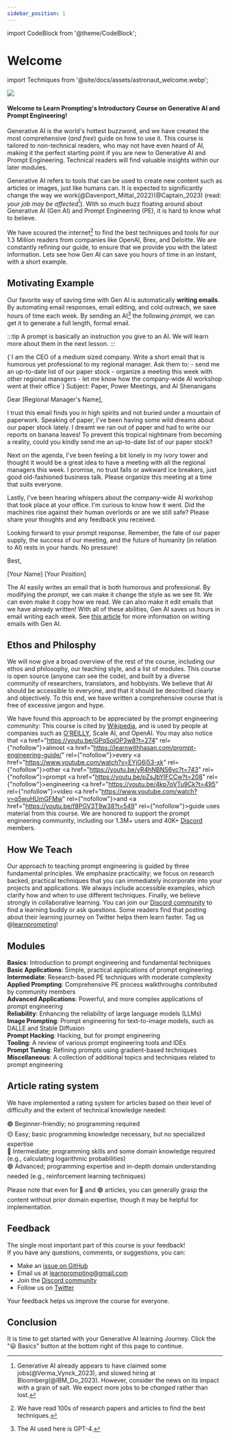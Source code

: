 ```yaml
---
sidebar_position: 1
---
```

import CodeBlock from '@theme/CodeBlock';

# Welcome

import Techniques from '@site/docs/assets/astronaut_welcome.webp';

<div style={{textAlign: 'center'}}>
  <img src={Techniques} style={{width: "100%"}}/>
</div>

<h4>Welcome to Learn Prompting's Introductory Course on Generative AI and Prompt Engineering! </h4>

Generative AI is the world's hottest buzzword, and we have created the most comprehensive (*and free*) guide on how to use it. This course is tailored to non-technical readers, who may not have even heard of AI, making it the perfect starting point if you are new to Generative AI and Prompt Engineering. Technical readers will find valuable insights within our later modules.

Generative AI refers to tools that can be used to create new content such as articles or images, just like humans can. It is expected to significantly change the way we work(@Davenport_Mittal_2022)(@Captain_2023) (read: *your job may be affected*[^a]). With so much buzz floating around about Generative AI (Gen AI) and Prompt Engineering (PE), it is hard to know what to believe.

We have scoured the internet[^c] to find the best techniques and tools for our 1.3 Million readers from companies like OpenAI, Brex, and Deloitte. We are constantly refining our guide, to ensure that we provide you with the latest information. Lets see how Gen AI can save you hours of time in an instant, with a short example.

## Motivating Example

Our favorite way of saving time with Gen AI is automatically **writing emails**. By automating email responses, email editing, and cold outreach, we save hours of time each week. By sending an AI[^b] the following *prompt*, we can get it to generate a full length, formal email.  

:::tip
A prompt is basically an instruction you give to an AI. We will learn more about them in the next lesson.
:::

<AIInput>
{`I am the CEO of a medium sized company. Write a short email that is humorous yet professional to my regional manager. Ask them to:
- send me an up-to-date list of our paper stock
- organize a meeting this week with other regional managers
- let me know how the company-wide AI workshop went at their office`}
</AIInput>

<AIOutput>
Subject: Paper, Power Meetings, and AI Shenanigans

Dear [Regional Manager's Name],

I trust this email finds you in high spirits and not buried under a mountain of paperwork. Speaking of paper, I've been having some wild dreams about our paper stock lately. I dreamt we ran out of paper and had to write our reports on banana leaves! To prevent this tropical nightmare from becoming a reality, could you kindly send me an up-to-date list of our paper stock?

Next on the agenda, I've been feeling a bit lonely in my ivory tower and thought it would be a great idea to have a meeting with all the regional managers this week. I promise, no trust falls or awkward ice breakers, just good old-fashioned business talk. Please organize this meeting at a time that suits everyone. 

Lastly, I've been hearing whispers about the company-wide AI workshop that took place at your office. I'm curious to know how it went. Did the machines rise against their human overlords or are we still safe? Please share your thoughts and any feedback you received.

Looking forward to your prompt response. Remember, the fate of our paper supply, the success of our meeting, and the future of humanity (in relation to AI) rests in your hands. No pressure!

Best,

[Your Name]
[Your Position]
</AIOutput>

The AI easily writes an email that is both humorous and professional. By modifying the *prompt*, we can make it change the style as we see fit. We can even make it copy how we read. We can also make it edit emails that we have already written! With all of these abilities, Gen AI saves us hours in email writing each week. See [this article](@site/docs/basic_applications/writing_emails.md) for more information on writing emails with Gen AI.

## Ethos and Philosphy

We will now give a broad overview of the rest of the course, including our ethos and philosophy, our teaching style, and a list of modules. This course is open source (anyone can see the code), and built by a diverse community of researchers, translators, and hobbyists. We believe that AI should be accessible to everyone, and that it should be described clearly and objectively. To this end, we have written a comprehensive course that is free of excessive jargon and hype.

We have found this approach to be appreciated by the prompt engineering community: This course is cited by [Wikipedia](https://en.wikipedia.org/wiki/Prompt_engineering#cite_ref-15), and is used by people at companies such as [O'REILLY](https://learning.oreilly.com/live-events/prompt-engineering-for-generating-ai-art-and-text/0636920084340/0636920084339/), Scale AI, and OpenAI. You may also notice that <a href="https://youtu.be/GPqSoiOP3w8?t=274" rel={"nofollow"}>almost </a><a href="https://learnwithhasan.com/prompt-engineering-guide/" rel={"nofollow"}>every </a><a href="https://www.youtube.com/watch?v=EYjG6i53-xk" rel={"nofollow"}>other </a> <a href="https://youtu.be/yR4hNBNS6yc?t=743" rel={"nofollow"}>prompt </a> <a href="https://youtu.be/pZsJbYIFCCw?t=208" rel={"nofollow"}>engineering </a> <a href="https://youtu.be/4kp7oVTu9Ck?t=495" rel={"nofollow"}>video </a> <a href="https://www.youtube.com/watch?v=q5wuHUmGFMw" rel={"nofollow"}>and </a> <a href="https://youtu.be/f8PGV3T9w38?t=549" rel={"nofollow"}>guide </a>
uses material from this course. We are honored to support the prompt engineering community, including our 1.3M+ users and 40K+ [Discord](https://discord.gg/learn-prompting) members.

## How We Teach

Our approach to teaching prompt engineering is guided by three fundamental principles. We emphasize practicality; we focus on research backed, practical techniques that you can immediately incorporate into your projects and applications. We always include accessible examples, which clarify how and when to use different techniques. Finally, we believe strongly in collaborative learning. You can join our [Discord community](https://learnprompting.org/discord) to find a learning buddy or ask questions. Some readers find that posting about their learning journey on Twitter helps them learn faster. Tag us @[learnprompting](https://twitter.com/learnprompting)!

## Modules

**Basics**: Introduction to prompt engineering and fundamental techniques<br/>
**Basic Applications**: Simple, practical applications of prompt engineering<br/>
**Intermediate**: Research-based PE techniques with moderate complexity<br/>
**Applied Prompting**: Comprehensive PE process walkthroughs contributed by community members<br/>
**Advanced Applications**: Powerful, and more complex applications of prompt engineering<br/>
**Reliability**: Enhancing the reliability of large language models (LLMs)<br/>
**Image Prompting**: Prompt engineering for text-to-image models, such as DALLE and Stable Diffusion<br/>
**Prompt Hacking**: Hacking, but for prompt engineering<br/>
**Tooling**: A review of various prompt engineering tools and IDEs<br/>
**Prompt Tuning**: Refining prompts using gradient-based techniques<br/>
**Miscellaneous**: A collection of additional topics and techniques related to prompt engineering

## Article rating system

We have implemented a rating system for articles based on their level of difficulty and the extent of technical knowledge needed:

🟢 Beginner-friendly; no programming required<br/>
🟡 Easy; basic programming knowledge necessary, but no specialized expertise<br/>
🔴 Intermediate; programming skills and some domain knowledge required (e.g., calculating logarithmic probabilities)<br/>
🟣 Advanced; programming expertise and in-depth domain understanding needed (e.g., reinforcement learning techniques)

Please note that even for 🔴 and 🟣 articles, you can generally grasp the content without prior domain expertise, though it may be helpful for implementation.



## Feedback

The single most important part of this course is your feedback!<br/>
If you have any questions, comments, or suggestions, you can:

- Make an [issue on GitHub](https://github.com/trigaten/Learn_Prompting/issues/new/choose)
- Email us at [learnprompting@gmail.com](mailto:learnprompting@gmail.com)
- Join the [Discord community](https://learnprompting.org/discord)
- Follow us on [Twitter](https://twitter.com/learnprompting)

Your feedback helps us improve the course for everyone.

[^a]: Generative AI already appears to have claimed some jobs(@Verma_Vynck_2023), and slowed hiring at Bloomberg(@IBM_Do_2023). However, consider the news on its impact with a grain of salt. We expect more jobs to be *changed* rather than lost.
[^b]: The AI used here is GPT-4.
[^c]: We have read 100s of research papers and articles to find the best techniques.

## Conclusion

It is time to get started with your Generative AI learning Journey. Click the "😃 Basics" button at the bottom right of this page to continue.

<!-- Prompt engineering (PE) is the process of **communicating effectively with an AI to achieve desired results**. As AI technology continues to rapidly advance, the ability to master prompt engineering has become a particularly valuable skill. Prompt engineering techniques can be applied to a wide variety of tasks, making it a useful tool for anyone seeking to improve their efficiency in both everyday and innovative activities. -->